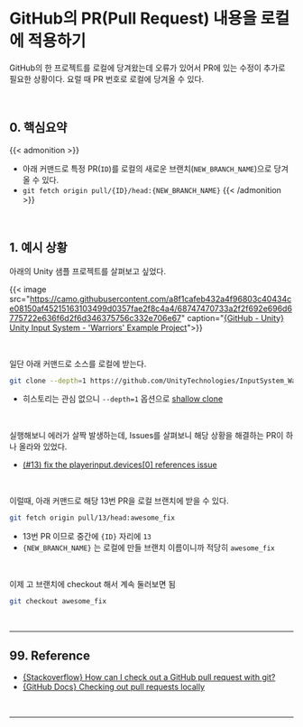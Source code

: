 # GitHub의 PR(Pull Request) 내용을 로컬에 적용하기


GitHub의 한 프로젝트를 로컬에 당겨왔는데 오류가 있어서 PR에 있는 수정이 추가로 필요한 상황이다. 요럴 때 PR 번호로 로컬에 당겨올 수 있다.
<!--more-->

<br/>

## 0. 핵심요약

{{< admonition >}}
- 아래 커맨드로 특정 PR(`ID`)를 로컬의 새로운 브랜치(`NEW_BRANCH_NAME`)으로 당겨올 수 있다.
- `git fetch origin pull/{ID}/head:{NEW_BRANCH_NAME}`
{{< /admonition >}}

<br/>

## 1. 예시 상황

아래의 Unity 샘플 프로젝트를 살펴보고 싶었다.

{{< image src="https://camo.githubusercontent.com/a8f1cafeb432a4f96803c40434ce08150af45215163103499d0357fae2f8c4a4/68747470733a2f2f692e696d6775722e636f6d2f6d346375756c332e706e67" caption="[{GitHub - Unity} Unity Input System - 'Warriors' Example Project](https://github.com/UnityTechnologies/InputSystem_Warriors)">}}

<br/>

일단 아래 커맨드로 소스를 로컬에 받는다.
```bash
git clone --depth=1 https://github.com/UnityTechnologies/InputSystem_Warriors.git
```
- 히스토리는 관심 없으니 `--depth=1` 옵션으로 [shallow clone](https://mechurak.github.io/2023-05-29_git-shallow-clone/)

<br/>

실행해보니 에러가 살짝 발생하는데, Issues를 살펴보니 해당 상황을 해결하는 PR이 하나 올라와 있었다.
- [(#13) fix the playerinput.devices[0] references issue](https://github.com/UnityTechnologies/InputSystem_Warriors/pull/13)

<br/>

이럴때, 아래 커맨드로 해당 13번 PR을 로컬 브랜치에 받을 수 있다.
```bash
git fetch origin pull/13/head:awesome_fix
```
- 13번 PR 이므로 중간에 `{ID}` 자리에 `13`
- `{NEW_BRANCH_NAME}` 는 로컬에 만들 브랜치 이름이니까 적당히 `awesome_fix`

<br/>

이제 고 브랜치에 checkout 해서 계속 둘러보면 됨
```bash
git checkout awesome_fix
```

<br/>

---

## 99. Reference
- [{Stackoverflow} How can I check out a GitHub pull request with git?](https://stackoverflow.com/a/30584951)
- [{GitHub Docs} Checking out pull requests locally](https://docs.github.com/en/pull-requests/collaborating-with-pull-requests/)


<br/>

---
